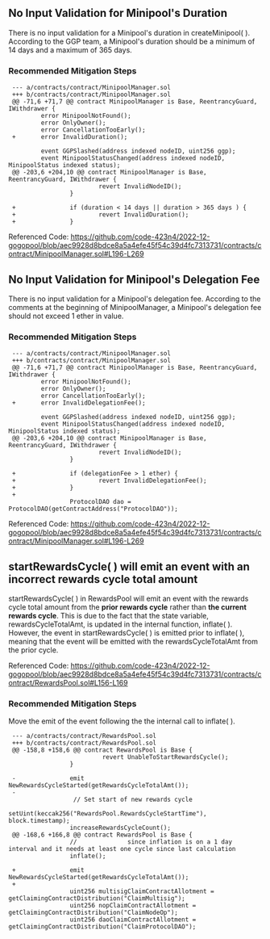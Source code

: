 ## No Input Validation for Minipool's Duration

There is no input validation for a Minipool's duration in createMinipool( ).  According to the GGP team, a Minipool's duration should be a minimum of 14 days and a maximum of 365 days.  

### Recommended Mitigation Steps

     --- a/contracts/contract/MinipoolManager.sol
     +++ b/contracts/contract/MinipoolManager.sol
     @@ -71,6 +71,7 @@ contract MinipoolManager is Base, ReentrancyGuard, IWithdrawer {
             error MinipoolNotFound();
             error OnlyOwner();
             error CancellationTooEarly();
     +       error InvalidDuration();
 
             event GGPSlashed(address indexed nodeID, uint256 ggp);
             event MinipoolStatusChanged(address indexed nodeID, MinipoolStatus indexed status);
     @@ -203,6 +204,10 @@ contract MinipoolManager is Base, ReentrancyGuard, IWithdrawer {
                             revert InvalidNodeID();
                     }
      
     +               if (duration < 14 days || duration > 365 days ) {
     +                       revert InvalidDuration();
     +               }
     
Referenced Code: https://github.com/code-423n4/2022-12-gogopool/blob/aec9928d8bdce8a5a4efe45f54c39d4fc7313731/contracts/contract/MinipoolManager.sol#L196-L269

## No Input Validation for Minipool's Delegation Fee

There is no input validation for a Minipool's delegation fee.  According to the comments at the beginning of MinipoolManager, a Minipool's delegation fee should not exceed 1 ether in value.  

### Recommended Mitigation Steps

     --- a/contracts/contract/MinipoolManager.sol
     +++ b/contracts/contract/MinipoolManager.sol
     @@ -71,6 +71,7 @@ contract MinipoolManager is Base, ReentrancyGuard, IWithdrawer {
             error MinipoolNotFound();
             error OnlyOwner();
             error CancellationTooEarly();
     +       error InvalidDelegationFee();
 
             event GGPSlashed(address indexed nodeID, uint256 ggp);
             event MinipoolStatusChanged(address indexed nodeID, MinipoolStatus indexed status);
     @@ -203,6 +204,10 @@ contract MinipoolManager is Base, ReentrancyGuard, IWithdrawer {
                             revert InvalidNodeID();
                     }
 
     +               if (delegationFee > 1 ether) {
     +                       revert InvalidDelegationFee();  
     +               }
     +
                     ProtocolDAO dao = ProtocolDAO(getContractAddress("ProtocolDAO"));
   
Referenced Code: https://github.com/code-423n4/2022-12-gogopool/blob/aec9928d8bdce8a5a4efe45f54c39d4fc7313731/contracts/contract/MinipoolManager.sol#L196-L269

## startRewardsCycle( ) will emit an event with an incorrect rewards cycle total amount

startRewardsCycle( ) in RewardsPool will emit an event with the rewards cycle total amount from the **prior rewards cycle** rather than **the current rewards cycle**.  This is due to the fact that the state variable, rewardsCycleTotalAmt, is updated in the internal function, inflate( ).  However, the event in startRewardsCycle( ) is emitted prior to inflate( ), meaning that the event will be emitted with the rewardsCycleTotalAmt from the prior cycle.

Referenced Code: https://github.com/code-423n4/2022-12-gogopool/blob/aec9928d8bdce8a5a4efe45f54c39d4fc7313731/contracts/contract/RewardsPool.sol#L156-L169

### Recommended Mitigation Steps

Move the emit of the event following the the internal call to inflate( ).

     --- a/contracts/contract/RewardsPool.sol
     +++ b/contracts/contract/RewardsPool.sol
     @@ -158,8 +158,6 @@ contract RewardsPool is Base {
                              revert UnableToStartRewardsCycle();
                     }
 
     -               emit NewRewardsCycleStarted(getRewardsCycleTotalAmt());
     -
                      // Set start of new rewards cycle
                     setUint(keccak256("RewardsPool.RewardsCycleStartTime"), block.timestamp);
                     increaseRewardsCycleCount();
     @@ -168,6 +166,8 @@ contract RewardsPool is Base {
                     //              since inflation is on a 1 day interval and it needs at least one cycle since last calculation
                     inflate();
 
     +               emit NewRewardsCycleStarted(getRewardsCycleTotalAmt());
     +
                     uint256 multisigClaimContractAllotment = getClaimingContractDistribution("ClaimMultisig");
                     uint256 nopClaimContractAllotment = getClaimingContractDistribution("ClaimNodeOp");
                     uint256 daoClaimContractAllotment = getClaimingContractDistribution("ClaimProtocolDAO");
